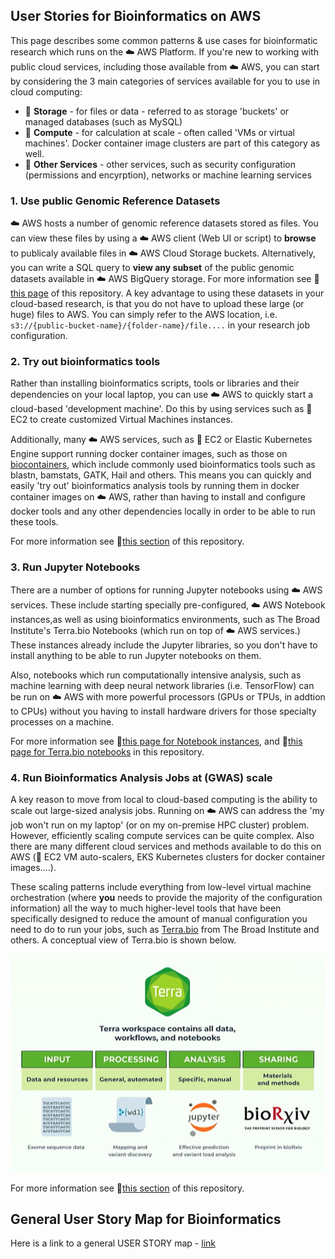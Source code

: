 
## User Stories for Bioinformatics on AWS

This page describes some common patterns & use cases for bioinformatic research which runs on the ☁️ AWS Platform.
If you're new to working with public cloud services, including those available from ☁️ AWS, you can start by considering the 3 main categories of services available for you to use in cloud computing:
- 🔷 **Storage** - for files or data - referred to as storage 'buckets' or managed databases (such as MySQL)
- 🔶 **Compute** - for calculation at scale - often called 'VMs or virtual machines'.  Docker container image clusters are part of this category as well.
- 🔴 **Other Services** - other services, such as security configuration (permissions and encyrption), networks or machine learning services   

### 1. Use public Genomic Reference Datasets

☁️ AWS hosts a number of genomic reference datasets stored as files.  You can view these files by using a ☁️ AWS client (Web UI or script) to **browse** to publicaly available files in ☁️ AWS Cloud Storage buckets.  Alternatively, you can write a SQL query to **view any subset** of the public genomic datasets available in ☁️ AWS BigQuery storage.  For more information see 📗[this page](https://github.com/lynnlangit/AWS-for-bioinformatics/blob/master/1_Files_%26_Data/2_Use_public_genomic_datasets.md) of this repository. A key advantage to using these datasets in your cloud-based research, is that you do not have to upload these large (or huge) files to AWS.  You can simply refer to the AWS location, i.e. `s3://{public-bucket-name}/{folder-name}/file....` in your research job configuration.

###  2. Try out bioinformatics tools

Rather than installing bioinformatics scripts, tools or libraries and their dependencies on your local laptop, you can use ☁️ AWS to quickly start a cloud-based 'development machine'. Do this by using services such as 🔶 EC2 to create customized Virtual Machines instances.  

Additionally, many ☁️ AWS services, such as 🔶 EC2 or Elastic Kubernetes Engine support running docker container images, such as those on [biocontainers](https://biocontainers.pro/#/), which include commonly used bioinformatics tools such as blastn, bamstats, GATK, Hail and others.  This means you can quickly and easily 'try out' bioinformatics analysis tools by running them in docker container images on ☁️ AWS, rather than having to install and configure docker tools and any other dependencies locally in order to be able to run these tools.

For more information see 📗[this section](https://github.com/lynnlangit/AWS-for-bioinformatics/tree/master/2_Virtual_Machines_%26_Docker_Containers) of this repository.


### 3.  Run Jupyter Notebooks 

There are a number of options for running Jupyter notebooks using ☁️ AWS services.  These include starting specially pre-configured, ☁️ AWS Notebook instances,as well as using bioinformatics environments, such as The Broad Institute's Terra.bio Notebooks (which run on top of ☁️ AWS services.)  These instances already include the Jupyter libraries, so you don't have to install anything to be able to run Jupyter notebooks on them.

Also, notebooks which run computationally intensive analysis, such as machine learning with deep neural network libraries (i.e. TensorFlow) can be run on ☁️ AWS with more powerful processors (GPUs or TPUs, in addtion to CPUs) without you having to install hardware drivers for those specialty processes on a machine.

For more information see 📗[this page for Notebook instances](https://github.com/lynnlangit/AWS-for-bioinformatics/blob/master/2_Virtual_Machines_%26_Docker_Containers/2_Use_Jupyter_Notebook_VM.md), and 📗[this page for Terra.bio notebooks](https://github.com/lynnlangit/AWS-for-bioinformatics/blob/master/2_Virtual_Machines_%26_Docker_Containers/3_Use_Terra.bio_Notebooks.md) in this repository.


### 4.  Run Bioinformatics Analysis Jobs at (GWAS) scale

A key reason to move from local to cloud-based computing is the ability to scale out large-sized analysis jobs. Running on ☁️ AWS can address the 'my job won't run on my laptop' (or on my on-premise HPC cluster) problem. However, efficiently scaling compute services can be quite complex.   Also there are many different cloud services and methods available to do this on AWS (🔶 EC2 VM auto-scalers, EKS Kubernetes clusters for docker container images....).  

These scaling patterns include everything from low-level virtual machine orchestration (where **you** needs to provide the majority of the configuration information) all the way to much higher-level tools that have been specifically designed to reduce the amount of manual configuration you need to do to run your jobs, such as [Terra.bio](https://terra.bio/) from The Broad Institute and others.  A conceptual view of Terra.bio is shown below.

[![terra-4](/images/terra-4.png)]() 

For more information see 📗[this section](https://github.com/lynnlangit/AWS-for-bioinformatics/tree/master/2_Virtual_Machines_%26_Docker_Containers) of this repository.

## General User Story Map for Bioinformatics

Here is a link to a general USER STORY map - [link](https://github.com/lynnlangit/AWS-for-bioinformatics/blob/master/images/user-stories.pdf)
